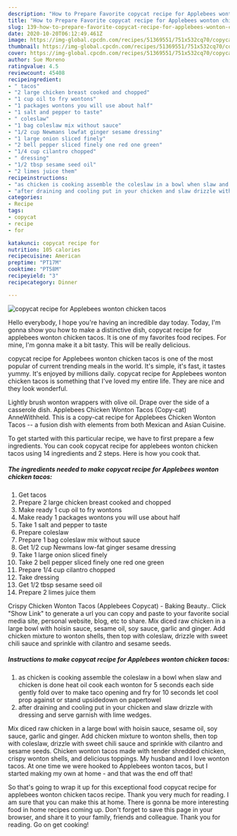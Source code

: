 ```yaml
---
description: "How to Prepare Favorite copycat recipe for Applebees wonton chicken tacos"
title: "How to Prepare Favorite copycat recipe for Applebees wonton chicken tacos"
slug: 139-how-to-prepare-favorite-copycat-recipe-for-applebees-wonton-chicken-tacos
date: 2020-10-20T06:12:49.461Z
image: https://img-global.cpcdn.com/recipes/51369551/751x532cq70/copycat-recipe-for-applebees-wonton-chicken-tacos-recipe-main-photo.jpg
thumbnail: https://img-global.cpcdn.com/recipes/51369551/751x532cq70/copycat-recipe-for-applebees-wonton-chicken-tacos-recipe-main-photo.jpg
cover: https://img-global.cpcdn.com/recipes/51369551/751x532cq70/copycat-recipe-for-applebees-wonton-chicken-tacos-recipe-main-photo.jpg
author: Sue Moreno
ratingvalue: 4.5
reviewcount: 45408
recipeingredient:
- " tacos"
- "2 large chicken breast cooked and chopped"
- "1 cup oil to fry wontons"
- "1 packages wontons you will use about half"
- "1 salt and pepper to taste"
- " coleslaw"
- "1 bag coleslaw mix without sauce"
- "1/2 cup Newmans lowfat ginger sesame dressing"
- "1 large onion sliced finely"
- "2 bell pepper sliced finely one red one green"
- "1/4 cup cilantro chopped"
- " dressing"
- "1/2 tbsp sesame seed oil"
- "2 limes juice them"
recipeinstructions:
- "as chicken is cooking assemble the coleslaw in a bowl when slaw and chicken is done heat oil cook each wonton for 5 seconds each side gently fold over to make taco opening and fry for 10 seconds let cool prop against or stand upsidedown on papertowel"
- "after draining and cooling put in your chicken and slaw drizzle with dressing and serve garnish with lime wedges."
categories:
- Recipe
tags:
- copycat
- recipe
- for

katakunci: copycat recipe for 
nutrition: 105 calories
recipecuisine: American
preptime: "PT17M"
cooktime: "PT58M"
recipeyield: "3"
recipecategory: Dinner

---
```



![copycat recipe for Applebees wonton chicken tacos](https://img-global.cpcdn.com/recipes/51369551/751x532cq70/copycat-recipe-for-applebees-wonton-chicken-tacos-recipe-main-photo.jpg)

Hello everybody, I hope you're having an incredible day today. Today, I'm gonna show you how to make a distinctive dish, copycat recipe for applebees wonton chicken tacos. It is one of my favorites food recipes. For mine, I'm gonna make it a bit tasty. This will be really delicious.

copycat recipe for Applebees wonton chicken tacos is one of the most popular of current trending meals in the world. It's simple, it's fast, it tastes yummy. It's enjoyed by millions daily. copycat recipe for Applebees wonton chicken tacos is something that I've loved my entire life. They are nice and they look wonderful.

Lightly brush wonton wrappers with olive oil. Drape over the side of a casserole dish. Applebees Chicken Wonton Tacos (Copy-cat) AnneWithheld. This is a copy-cat recipe for Applebees Chicken Wonton Tacos -- a fusion dish with elements from both Mexican and Asian Cuisine.


To get started with this particular recipe, we have to first prepare a few ingredients. You can cook copycat recipe for applebees wonton chicken tacos using 14 ingredients and 2 steps. Here is how you cook that.

<!--inarticleads1-->

##### The ingredients needed to make copycat recipe for Applebees wonton chicken tacos:

1. Get  tacos
1. Prepare 2 large chicken breast cooked and chopped
1. Make ready 1 cup oil to fry wontons
1. Make ready 1 packages wontons you will use about half
1. Take 1 salt and pepper to taste
1. Prepare  coleslaw
1. Prepare 1 bag coleslaw mix without sauce
1. Get 1/2 cup Newmans low-fat ginger sesame dressing
1. Take 1 large onion sliced finely
1. Take 2 bell pepper sliced finely one red one green
1. Prepare 1/4 cup cilantro chopped
1. Take  dressing
1. Get 1/2 tbsp sesame seed oil
1. Prepare 2 limes juice them


Crispy Chicken Wonton Tacos (Applebees Copycat) - Baking Beauty.. Click &#34;Show Link&#34; to generate a url you can copy and paste to your favorite social media site, personal website, blog, etc to share. Mix diced raw chicken in a large bowl with hoisin sauce, sesame oil, soy sauce, garlic and ginger. Add chicken mixture to wonton shells, then top with coleslaw, drizzle with sweet chili sauce and sprinkle with cilantro and sesame seeds. 

<!--inarticleads2-->

##### Instructions to make copycat recipe for Applebees wonton chicken tacos:

1. as chicken is cooking assemble the coleslaw in a bowl when slaw and chicken is done heat oil cook each wonton for 5 seconds each side gently fold over to make taco opening and fry for 10 seconds let cool prop against or stand upsidedown on papertowel
1. after draining and cooling put in your chicken and slaw drizzle with dressing and serve garnish with lime wedges.


Mix diced raw chicken in a large bowl with hoisin sauce, sesame oil, soy sauce, garlic and ginger. Add chicken mixture to wonton shells, then top with coleslaw, drizzle with sweet chili sauce and sprinkle with cilantro and sesame seeds. Chicken wonton tacos made with tender shredded chicken, crispy wonton shells, and delicious toppings. My husband and I love wonton tacos. At one time we were hooked to Applebees wonton tacos, but I started making my own at home - and that was the end off that! 

So that's going to wrap it up for this exceptional food copycat recipe for applebees wonton chicken tacos recipe. Thank you very much for reading. I am sure that you can make this at home. There is gonna be more interesting food in home recipes coming up. Don't forget to save this page in your browser, and share it to your family, friends and colleague. Thank you for reading. Go on get cooking!
